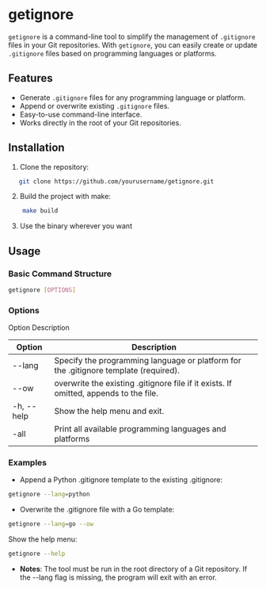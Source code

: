 # getignore

`getignore` is a command-line tool to simplify the management of `.gitignore` files in your Git repositories. With `getignore`, you can easily create or update `.gitignore` files based on programming languages or platforms.

## Features

- Generate `.gitignore` files for any programming language or platform.
- Append or overwrite existing `.gitignore` files.
- Easy-to-use command-line interface.
- Works directly in the root of your Git repositories.

## Installation

1. Clone the repository:

```bash
   git clone https://github.com/yourusername/getignore.git
```

2. Build the project with make:

```bash
    make build
```

3. Use the binary wherever you want

## Usage

### Basic Command Structure

```bash
getignore [OPTIONS]
```

### Options

Option Description

| Option     | Description                                                                           |
| ---------- | ------------------------------------------------------------------------------------- |
| --lang     | Specify the programming language or platform for the .gitignore template (required).  |
| --ow       | overwrite the existing .gitignore file if it exists. If omitted, appends to the file. |
| -h, --help | Show the help menu and exit.                                                          |
| -all       | Print all available programming languages and platforms                               |

### Examples

- Append a Python .gitignore template to the existing .gitignore:

```bash
getignore --lang=python
```

- Overwrite the .gitignore file with a Go template:

```bash
getignore --lang=go --ow
```

Show the help menu:

```bash
getignore --help
```

- **Notes**:
  The tool must be run in the root directory of a Git repository.
  If the --lang flag is missing, the program will exit with an error.

